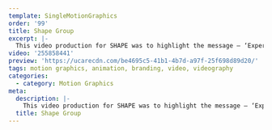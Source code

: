 ```yaml
---
template: SingleMotionGraphics
order: '99'
title: Shape Group
excerpt: |-
  This video production for SHAPE was to highlight the message – ‘Experience Better’ – For nearly 30 years SHAPE has delivered both large and small fitout and refurbishment projects for some of Australia’s leading organisations. With a focus on collaboration and zero disruption to business operations, SHAPE brings a partnership approach to project delivery to ensure the journey is enjoyable for all stakeholders.
video: '255858441'
preview: 'https://ucarecdn.com/be4695c5-41b1-4b7d-a97f-25f698d89d20/'
tags: motion graphics, animation, branding, video, videography
categories:
  - category: Motion Graphics
meta:
  description: |-
    This video production for SHAPE was to highlight the message – ‘Experience Better’ – For nearly 30 years SHAPE has delivered both large and small fitout and refurbishment projects for some of Australia’s leading organisations. With a focus on collaboration and zero disruption to business operations, SHAPE brings a partnership approach to project delivery to ensure the journey is enjoyable for all stakeholders.
  title: Shape Group
---
```

